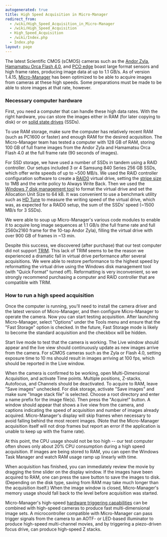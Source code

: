 ```yaml
---
autogenerated: true
title: High Speed Acquisition in Micro-Manager
redirect_from:
  - /wiki/High_Speed_Acquisition_in_Micro-Manager
  - /wiki/High_Speed_Acquisition
  - High_Speed_Acquisition
  - /wiki/Index.php
  - Index.php
layout: page
---
```


The latest Scientific CMOS (sCMOS) cameras such as the [Andor
Zyla](http://www.andor.com/scientific-cameras/neo-and-zyla-scmos-cameras/zyla-55-scmos),
[Hamamatsu Orca Flash 4.0](http://www.hamamatsucameras.com/flash4/), and
[PCO edge](http://www.pco.de/categories/scmos-cameras/pcoedge/) boast
large format sensors and high frame rates, producing image data at up to
1.1 GB/s. As of version 1.4.15,
[Micro-Manager](http://micro-manager.org) has been optimized to be able
to acquire images from cameras at these high speeds. Some preparations
must be made to be able to store images at that rate, however.

### Necessary computer hardware

First, you need a computer that can handle these high data rates. With
the right hardware, you can store the images either in RAM (for later
copying to disk) or on [solid state
drives](http://en.wikipedia.org/wiki/Solid-state_drive) (SSDs).

To use RAM storage, make sure the computer has relatively recent RAM
(such as PC1600 or faster) and enough RAM for the desired acquisition.
The Micro-Manager team has tested a computer with 128 GB of RAM, storing
100 GB of full frame images from the Andor Zyla and Hamamatsu Orca Flash
4.0 at the full frame rate (90 seconds of images).

For SSD storage, we have used a number of SSDs in tandem using a RAID
controller. Our setups included 3 or 4 Samsung 840 Series 256 GB SSDs,
which offer write speeds of up to \~500 MB/s. We used the RAID
controller configuration software to create a
[RAID0](http://en.wikipedia.org/wiki/Standard_RAID_levels#RAID_0)
virtual drive, setting the [stripe
size](http://en.wikipedia.org/wiki/Data_striping) to 1MB and the write
policy to Always Write Back. Then we used the [Windows 7 disk management
tool](http://technet.microsoft.com/en-us/magazine/gg309170.aspx) to
format the virtual drive and set the Allocation Unit Size to 64 kB. It
was convenient to use a benchmark utility such as [HD
Tune](http://www.hdtune.com/) to measure the writing speed of the
virtual drive, which was, as expected for a RAID0 setup, the sum of the
SSDs' speed (\~1500 MB/s for 3 SSDs).

We were able to soup up Micro-Manager's various code modules to enable
it to acquire long image sequences at 1.1 GB/s (the full frame rate and
full 2560x2160 frame for the 10-tap Andor Zyla), filling the virtual
drive with over 900 GB of frames in \~13 min.

Despite this success, we discovered (after purchase) that our test
computer did not support [TRIM](http://en.wikipedia.org/wiki/TRIM). This
lack of TRIM seems to be the reason we experienced a dramatic fall in
virtual drive performance after several acquisitions. We were able to
restore performance to the highest speed by reformatting the virtual
drive using the Windows disk management tool (with "Quick Format" turned
off). Reformatting is very inconvenient, so we strongly recommend
purchasing a computer and RAID controller that are compatible with TRIM.

### How to run a high speed acquisition

Once the computer is running, you'll need to install the camera driver
and the latest version of Micro-Manager, and then configure
Micro-Manager to operate the camera. Now you can start testing
acquisition. After launching Micro-Manager, select "Options" under the
Tools menu and ensure that the "Fast Storage" option is checked. In the
future, Fast Storage mode is likely to become the standard acquisition
and the checkbox will be hidden.

Start live mode to test that the camera is working. The Live window
should appear and the live view should continuously update as new images
arrive from the camera. For sCMOS cameras such as the Zyla or Flash 4.0,
setting exposure time to 10 ms should result in images arriving at 100
fps, which should be reported in the Live window.

When the camera is confirmed to be working, open Multi-Dimensional
Acquisition, and activate Time points. Multiple positions, Z-stacks,
Autofocus, and Channels should be deactivated. To acquire to RAM, leave
"Save images" unchecked. For disk storage, activate "Save images" and
make sure "Image stack file" is selected. Choose a root directory and
enter a name prefix for the image file(s). Then press the "Acquire!"
button. A window should appear that shows a live view from the camera,
and captions indicating the speed of acquisition and number of images
already acquired. Micro-Manager's display will skip frames when
necessary to avoid falling behind the most recent images. (Note that the
Micro-Manager acquisition itself will not drop frames but report an
error if the application is unable to keep up with the frame rate).

At this point, the CPU usage should not be too high -- our test computer
often shows only about 20% CPU consumption during a high speed
acquisition. If images are being stored to RAM, you can open the Windows
Task Manager and watch RAM usage ramp up linearly with time.

When acquisition has finished, you can immediately review the movie by
dragging the time slider on the display window. If the images have been
acquired to RAM, one can press the save button to save the images to
disk. (Depending on the disk type, saving from RAM may take much longer
than the acquisition itself.) When the image window is closed,
Micro-Manager's memory usage should fall back to the level before
acquisition was started.

Micro-Manager's high-speed [hardware triggering
capabilities](Hardware-based_synchronization) can be combined
with high-speed cameras to produce fast multi-dimensional image sets. A
microcontroller compatible with Micro-Manager can pass trigger signals
from the camera to an AOTF- or LED-based illuminator to produce
high-speed multi-channel movies, and by triggering a piezo-driven focus
drive, can produce high-speed Z stacks.

